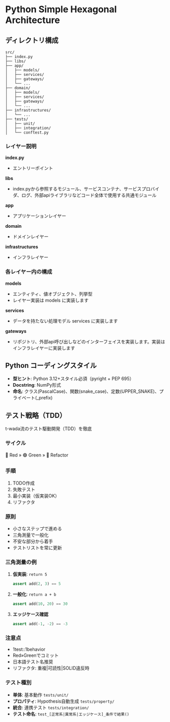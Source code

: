 # Python Simple Hexagonal Architecture

## ディレクトリ構成

```
src/
├── index.py
├── libs/
├── app/
│   ├── models/
│   ├── services/
│   ├── gateways/
│   └── ...
├── domain/
│   ├── models/
│   ├── services/
│   ├── gateways/
│   └── ...
├── infrastructures/
│   └── ...
├── tests/
│   ├── unit/
│   ├── integration/
│   └── conftest.py
```

### レイヤー説明

**index.py**
- エントリーポイント

**libs**
- index.pyから参照するモジュール、サービスコンテナ、サービスプロバイダ、ログ、外部apiライブラリなどコード全体で使用する共通モジュール

**app**
- アプリケーションレイヤー

**domain**
- ドメインレイヤー

**infrastructures**
- インフラレイヤー

### 各レイヤー内の構成

**models**
- エンティティ、値オブジェクト、列挙型
- レイヤー実装は models に実装します

**services**
- データを持たない処理モデル services に実装します

**gateways**
- リポジトリ、外部api呼び出しなどのインターフェイスを実装します。実装はインフラレイヤーに実装します

## Python コーディングスタイル

- **型ヒント**: Python 3.12+スタイル必須（pyright + PEP 695）
- **Docstring**: NumPy形式
- **命名**: クラス(PascalCase)、関数(snake_case)、定数(UPPER_SNAKE)、プライベート(_prefix)

## テスト戦略（TDD）

t-wada流のテスト駆動開発（TDD）を徹底

### サイクル
🔴 Red » 🟢 Green » 🔵 Refactor

### 手順
1. TODO作成
2. 失敗テスト
3. 最小実装（仮実装OK）
4. リファクタ

### 原則
- 小さなステップで進める
- 三角測量で一般化
- 不安な部分から着手
- テストリストを常に更新

### 三角測量の例

1. **仮実装**: `return 5`
   ```python
   assert add(2, 3) == 5
   ```

2. **一般化**: `return a + b`
   ```python
   assert add(10, 20) == 30
   ```

3. **エッジケース確認**
   ```python
   assert add(-1, -2) == -3
   ```

### 注意点
- 1test::1behavior
- Red»Greenでコミット
- 日本語テスト名推奨
- リファクタ: 重複|可読性|SOLID違反時

### テスト種別
- **単体**: 基本動作 `tests/unit/`
- **プロパティ**: Hypothesis自動生成 `tests/property/`
- **統合**: 連携テスト `tests/integration/`
- **テスト命名**: `test_[正常系|異常系|エッジケース]_条件で結果()`